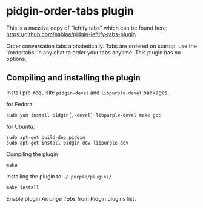 # pidgin-order-tabs plugin

This is a massive copy of "leftify tabs" which can be found here: 
https://github.com/nablaa/pidgin-leftify-tabs-plugin 

Order conversation tabs alphabetically. Tabs are ordered on startup, 
use the '/ordertabs' in any chat to order your tabs anytime. This plugin has no
options.

## Compiling and installing the plugin

Install pre-requisite `pidgin-devel` and `libpurple-devel` packages. 

for Fedora:

	sudo yum install pidgin{,-devel} libpurple-devel make gcc

for Ubuntu:

	sudo apt-get build-dep pidgin
	sudo apt-get install pidgin-dev libpurple-dev

Compiling the plugin

	make

Installing the plugin to `~/.purple/plugins/`

	make install

Enable plugin *Arrange Tabs* from Pidgin plugins list.
